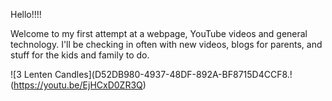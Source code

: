 Hello!!!!

Welcome to my first attempt at a webpage, YouTube videos and general technology. I'll be checking in often with new videos, blogs for parents, and stuff for the kids and family to do.

![3 Lenten Candles](D52DB980-4937-48DF-892A-BF8715D4CCF8.!(https://youtu.be/EjHCxD0ZR3Q)
